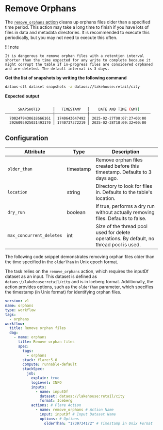 # Remove Orphans

The [`remove_orphans` action](/resources/stacks/flare/configurations/#remove_orphans) cleans up orphans files older than a specified time period. This action may take a long time to finish if you have lots of files in data and metadata directories. It is recommended to execute this periodically, but you may not need to execute this often. 

!!! note 

    It is dangerous to remove orphan files with a retention interval shorter than the time expected for any write to complete because it might corrupt the table if in-progress files are considered orphaned and are deleted. The default interval is 3 days.

**Get the list of snapshots by writing the following command**

```bash
dataos-ctl dataset snapshots -a dataos://lakehouse:retail/city
```

**Expected output**

```bash

      SNAPSHOTID      │   TIMESTAMP   │    DATE AND TIME (GMT)     
──────────────────────┼───────────────┼────────────────────────────
  7002479430618666161 │ 1740643647492 │ 2025-02-27T08:07:27+00:00  
  2926095925031493170 │ 1740737372219 │ 2025-02-28T10:09:32+00:00  
```

## Configuration

| Attribute               | Type      | Description |
|-------------------------|-----------|-------------|
| `older_than`              | timestamp | Remove orphan files created before this timestamp. Defaults to 3 days ago. |
| `location`                | string    | Directory to look for files in. Defaults to the table's location. |
| `dry_run`                 | boolean   | If true, performs a dry run without actually removing files. Defaults to false. |
| `max_concurrent_deletes`  | int       | Size of the thread pool used for delete operations. By default, no thread pool is used. |


<!-- actions:
- name: remove_orphans
  input: input
  options:
    dryRun: true
    olderThanTimestamp: '2024-01-18 09:00:00.000'
    olderThanMillis: '1705599997318'
    location: 'path-to-file'
    maxConcurrentDeletes: 2 -->


The following code snippet demonstrates removing orphan files older than the time specified in the `olderThan` in Unix epoch format.

The task relies on the `remove_orphans` action, which requires the inputDf dataset as an input. This dataset is defined as `dataos://lakehouse:retail/city` and is in Iceberg format. Additionally, the action provides options, such as the `olderThan` parameter, which specifies the timestamp (in Unix format) for identifying orphan files.

```yaml
version: v1 
name: orphans 
type: workflow 
tags: 
  - orphans
workflow: 
  title: Remove orphan files 
  dag: 
    - name: orphans 
      title: Remove orphan files 
      spec: 
        tags: 
          - orphans
        stack: flare:5.0 
        compute: runnable-default 
        stackSpec: 
          job: 
            explain: true 
            logLevel: INFO 
            inputs: 
              - name: inputDf 
                dataset: dataos://lakehouse:retail/city 
                format: Iceberg 
            actions: # Flare Action
              - name: remove_orphans # Action Name
                input: inputDf # Input Dataset Name
                options: # Options
                  olderThan: "1739734172" # Timestamp in Unix Format
```
